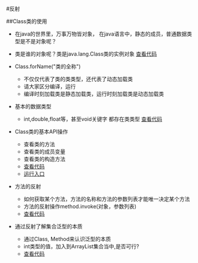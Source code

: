 #反射

##Class类的使用
* 在java的世界里，万事万物皆对象， 在java语言中，静态的成员，普通数据类型是不是对象呢？
* 类是谁的对象呢？类是java.lang.Class类的实例对象 [查看代码](https://github.com/l81893521/java-example/blob/master/src/main/java/online/babylove/www/reflection/demo1/ClassDemo1.java)
* Class.forName("类的全称")
	* 不仅仅代表了类的类类型，还代表了动态加载类
	* 请大家区分编译，运行
	* 编译时刻加载类是静态加载类，运行时刻加载类是动态加载类
* 基本的数据类型
	* int,double,float等，甚至void关键字 都存在类类型 [查看代码](https://github.com/l81893521/java-example/blob/master/src/main/java/online/babylove/www/reflection/demo2/ClassDemo2.java)
* Class类的基本API操作
	* 查看类的方法
	* 查看类的成员变量 
	* 查看类的构造方法
	* [查看代码](https://github.com/l81893521/java-example/blob/master/src/main/java/online/babylove/www/reflection/demo3/ClassUtil.java)
	* [运行入口](https://github.com/l81893521/java-example/blob/master/src/main/java/online/babylove/www/reflection/demo3/ClassDemo3.java)

* 方法的反射
	* 如何获取某个方法，方法的名称和方法的参数列表才能唯一决定某个方法
	* 方法的反射操作method.invoke(对象，参数列表)
	* [查看代码](https://github.com/l81893521/java-example/blob/master/src/main/java/online/babylove/www/reflection/demo4/MethodDemo1.java)
	
* 通过反射了解集合泛型的本质
	* 通过Class, Method来认识泛型的本质
	* int类型的值，加入到ArrayList<String>集合当中,是否可行?
	* [查看代码](https://github.com/l81893521/java-example/blob/master/src/main/java/online/babylove/www/reflection/demo5/MethodDemo2.java)
	
